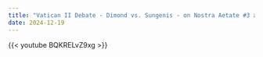 ```yaml
---
title: "Vatican II Debate - Dimond vs. Sungenis - on Nostra Aetate #3 and the Muslims"
date: 2024-12-19
---
```


{{< youtube BQKRELvZ9xg >}}
